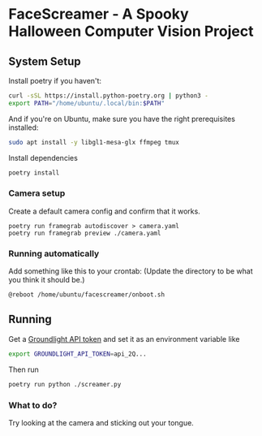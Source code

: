 # FaceScreamer - A Spooky Halloween Computer Vision Project

## System Setup

Install poetry if you haven't:

```bash
curl -sSL https://install.python-poetry.org | python3 -
export PATH="/home/ubuntu/.local/bin:$PATH"
```

And if you're on Ubuntu, make sure you have the right prerequisites installed:

```bash
sudo apt install -y libgl1-mesa-glx ffmpeg tmux
```


Install dependencies

```bash
poetry install
```

### Camera setup

Create a default camera config and confirm that it works.

```
poetry run framegrab autodiscover > camera.yaml
poetry run framegrab preview ./camera.yaml
```

### Running automatically

Add something like this to your crontab:
(Update the directory to be what you think it should be.)

```
@reboot /home/ubuntu/facescreamer/onboot.sh
```

## Running

Get a [Groundlight API token](https://code.groundlight.ai/python-sdk/docs/getting-started/api-tokens)
and set it as an environment variable like

```bash
export GROUNDLIGHT_API_TOKEN=api_2Q...
```

Then run

```bash
poetry run python ./screamer.py
```

### What to do?

Try looking at the camera and sticking out your tongue.
